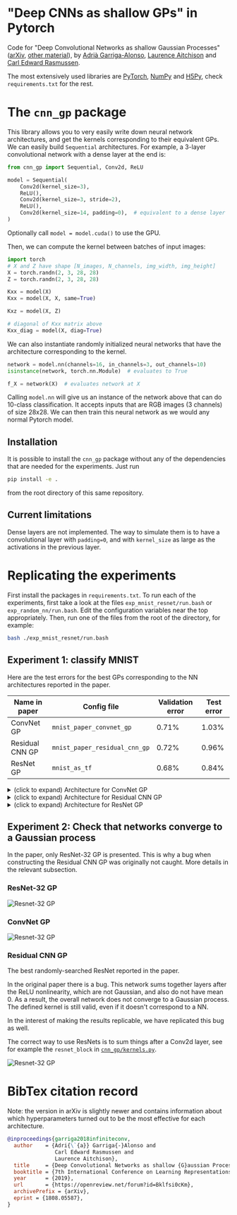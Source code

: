 # "Deep CNNs as shallow GPs" in Pytorch
Code for "Deep Convolutional Networks as shallow Gaussian Processes"
([arXiv](https://arxiv.org/abs/1808.05587),
[other material](https://agarri.ga/publication/convnets-as-gps/)), by
[Adrià Garriga-Alonso](https://agarri.ga/),
[Laurence Aitchison](http://www.gatsby.ucl.ac.uk/~laurence/) and
[Carl Edward Rasmussen](http://mlg.eng.cam.ac.uk/carl/).

The most extensively used libraries
are [PyTorch](https://pytorch.org/), [NumPy](https://www.numpy.org/) and
[H5Py](http://www.h5py.org/), check `requirements.txt` for the rest.

# The `cnn_gp` package
This library allows you to very easily write down neural network architectures,
and get the kernels corresponding to their equivalent GPs. We can easily build
`Sequential` architectures. For example, a 3-layer convolutional network with a
dense layer at the end is:

```python
from cnn_gp import Sequential, Conv2d, ReLU

model = Sequential(
    Conv2d(kernel_size=3),
    ReLU(),
    Conv2d(kernel_size=3, stride=2),
    ReLU(),
    Conv2d(kernel_size=14, padding=0),  # equivalent to a dense layer
)
```
Optionally call `model = model.cuda()` to use the GPU.

Then, we can compute the kernel between batches of input images:
```python
import torch
# X and Z have shape [N_images, N_channels, img_width, img_height]
X = torch.randn(2, 3, 28, 28)
Z = torch.randn(2, 3, 28, 28)

Kxx = model(X)
Kxx = model(X, X, same=True)

Kxz = model(X, Z)

# diagonal of Kxx matrix above
Kxx_diag = model(X, diag=True)
```

We can also instantiate randomly initialized neural networks that have the
architecture corresponding to the kernel.
```python
network = model.nn(channels=16, in_channels=3, out_channels=10)
isinstance(network, torch.nn.Module)  # evaluates to True

f_X = network(X)  # evaluates network at X
```
Calling `model.nn` will give us an instance of the network above that can do 10-class
classification. It accepts inputs that are RGB images (3 channels) of size
28x28. We can then train this neural network as we would any normal Pytorch
model.

## Installation
It is possible to install the `cnn_gp` package without any of the dependencies
that are needed for the experiments. Just run
```sh
pip install -e .
```
from the root directory of this same repository.

## Current limitations
Dense layers are not implemented. The way to simulate them is to have a
convolutional layer with `padding=0`, and with `kernel_size` as large as the
activations in the previous layer.

# Replicating the experiments

First install the packages in `requirements.txt`. To run each of the
experiments, first take a look at the files `exp_mnist_resnet/run.bash` or
`exp_random_nn/run.bash`. Edit the configuration variables near the top
appropriately. Then, run one of the files from the root of the directory, for
example:

```bash
bash ./exp_mnist_resnet/run.bash
```

## Experiment 1: classify MNIST

Here are the test errors for the best GPs corresponding to the NN architectures
reported in the paper.

 Name in paper | Config file | Validation error | Test error
 --------------|-------------|------------------|----------
ConvNet GP | `mnist_paper_convnet_gp` | 0.71% | 1.03%
Residual CNN GP | `mnist_paper_residual_cnn_gp` | 0.72% | 0.96%
ResNet GP | `mnist_as_tf` | 0.68% | 0.84%

<details>
  <summary>(click to expand) Architecture for ConvNet GP</summary>

  ```python
  var_bias = 7.86
  var_weight = 2.79

  initial_model = Sequential(
      Conv2d(kernel_size=7, padding="same", var_weight=var_weight * 7**2, var_bias=var_bias),
      ReLU(),
      Conv2d(kernel_size=7, padding="same", var_weight=var_weight * 7**2, var_bias=var_bias),
      ReLU(),
      Conv2d(kernel_size=7, padding="same", var_weight=var_weight * 7**2, var_bias=var_bias),
      ReLU(),
      Conv2d(kernel_size=7, padding="same", var_weight=var_weight * 7**2, var_bias=var_bias),
      ReLU(),
      Conv2d(kernel_size=7, padding="same", var_weight=var_weight * 7**2, var_bias=var_bias),
      ReLU(),
      Conv2d(kernel_size=7, padding="same", var_weight=var_weight * 7**2, var_bias=var_bias),
      ReLU(),
      Conv2d(kernel_size=7, padding="same", var_weight=var_weight * 7**2, var_bias=var_bias),
      ReLU(),  # Total 7 layers before dense

      Conv2d(kernel_size=28, padding=0, var_weight=var_weight, var_bias=var_bias),
  ```
</details>
<details>
  <summary>(click to expand) Architecture for Residual CNN GP</summary>

  ```python
  var_bias = 4.69
  var_weight = 7.27
  initial_model = Sequential(
      *(Sum([
          Sequential(),
          Sequential(
              Conv2d(kernel_size=4, padding="same", var_weight=var_weight * 4**2,
                  var_bias=var_bias),
              ReLU(),
          )]) for _ in range(8)),
      Conv2d(kernel_size=4, padding="same", var_weight=var_weight * 4**2,
          var_bias=var_bias),
      ReLU(),
      Conv2d(kernel_size=28, padding=0, var_weight=var_weight,
          var_bias=var_bias),
  )
  ```
</details>

<details>
  <summary>(click to expand) Architecture for ResNet GP</summary>

  ```python
  initial_model = Sequential(
      Conv2d(kernel_size=3),

      # Big resnet block #1
      resnet_block(stride=1, projection_shortcut=True,  multiplier=1),
      resnet_block(stride=1, projection_shortcut=False, multiplier=1),
      resnet_block(stride=1, projection_shortcut=False, multiplier=1),
      resnet_block(stride=1, projection_shortcut=False, multiplier=1),
      resnet_block(stride=1, projection_shortcut=False, multiplier=1),

      # Big resnet block #2
      resnet_block(stride=2, projection_shortcut=True,  multiplier=2),
      resnet_block(stride=1, projection_shortcut=False, multiplier=2),
      resnet_block(stride=1, projection_shortcut=False, multiplier=2),
      resnet_block(stride=1, projection_shortcut=False, multiplier=2),
      resnet_block(stride=1, projection_shortcut=False, multiplier=2),

      # Big resnet block #3
      resnet_block(stride=2, projection_shortcut=True,  multiplier=4),
      resnet_block(stride=1, projection_shortcut=False, multiplier=4),
      resnet_block(stride=1, projection_shortcut=False, multiplier=4),
      resnet_block(stride=1, projection_shortcut=False, multiplier=4),
      resnet_block(stride=1, projection_shortcut=False, multiplier=4),

      # No nonlinearity here, the next Conv2d substitutes the average pooling
      Conv2d(kernel_size=7, padding=0, in_channel_multiplier=4,
             out_channel_multiplier=4),
      ReLU(),
      Conv2d(kernel_size=1, padding=0, in_channel_multiplier=4),
  )
  ```
</details>

## Experiment 2: Check that networks converge to a Gaussian process
In the paper, only ResNet-32 GP is presented. This is why a bug when
constructing the Residual CNN GP was originally not caught. More details in the
relevant subsection.
### ResNet-32 GP
![Resnet-32 GP](/exp_random_nn/mnist_as_tf/figure.png)
### ConvNet GP
![Resnet-32 GP](/exp_random_nn/mnist_paper_convnet_gp/figure.png)
### Residual CNN GP
The best randomly-searched ResNet reported in the paper.

In the original paper there is a bug. This network sums together layers after
the ReLU nonlinearity, which are not Gaussian, and also do not have mean 0. As
a result, the overall network does not converge to a Gaussian process. The
defined kernel is still valid, even if it doesn't correspond to a NN.

In the interest of making the results replicable, we have replicated this bug
as well.

The correct way to use ResNets is to sum things after a Conv2d layer, see for
example the `resnet_block` in [`cnn_gp/kernels.py`](/cnn_gp/kernels.py).

![Resnet-32 GP](/exp_random_nn/mnist_paper_residual_cnn_gp/figure.png)


# BibTex citation record
Note: the version in arXiv is slightly newer and contains information about
which hyperparameters turned out to be the most effective for each architecture.

```bibtex
@inproceedings{garriga2018infiniteconv,
  author    = {Adri{\`{a}} Garriga{-}Alonso and
               Carl Edward Rasmussen and
               Laurence Aitchison},
  title     = {Deep Convolutional Networks as shallow {G}aussian Processes},
  booktitle = {7th International Conference on Learning Representations},
  year      = {2019},
  url       = {https://openreview.net/forum?id=Bklfsi0cKm},
  archivePrefix = {arXiv},
  eprint = {1808.05587},
}
```
